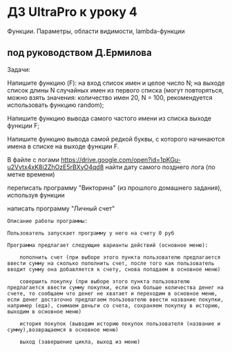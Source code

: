 # ДЗ UltraPro к уроку 4
Функции. Параметры, области видимости, lambda-функции
## под руководством Д.Ермилова

Задачи:

Напишите функцию (F): на вход список имен и целое число N; 
на выходе список длины N случайных имен из первого списка 
(могут повторяться, можно взять значения: 
количество имен 20, N = 100, рекомендуется использовать 
функцию random);

Напишите функцию вывода самого частого имени из списка 
выходе функции F;

Напишите функцию вывода самой редкой буквы, 
с которого начинаются имена в списке на выходе функции F.

В файле с логами   https://drive.google.com/open?id=1pKGu-u2Vvtx4xK8i2ZhOzE5rBXyO4qd8
найти дату самого позднего лога (по метке времени)

переписать программу "Викторина" (из прошлого домашнего задания), используя функции

написать программу "Личный счет"

    Описание работы программы:

    Пользователь запускает программу у него на счету 0 руб

    Программа предлагает следующие варианты действий (основное меню):

        пополнить счет (при выборе этого пункта пользователю предлагается ввести сумму на сколько пополнить счет, после того как пользователь вводит сумму она добавляется к счету, снова попадаем в основное меню)

        совершить покупку (при выборе этого пункта пользователю предлагается ввести сумму покупки, если она больше количества денег на счете, то сообщаем что денег не хватает и переходим в основное меню, если денег достаточно предлагаем пользователю ввести название покупки, например (еда), снимаем деньги со счета, сохраняем покупку в историю, выходим в основное меню)

        история покупок (выводим историю покупок пользователя (название и сумму),возвращаемся в основное меню)

        выход (завершение цикла, выход из меню)

